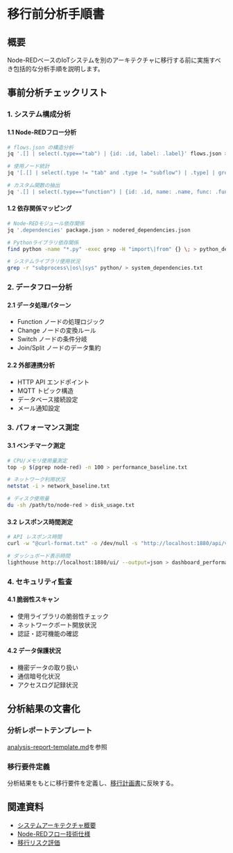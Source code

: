 # 移行前分析手順書

## 概要

Node-REDベースのIoTシステムを別のアーキテクチャに移行する前に実施すべき包括的な分析手順を説明します。

## 事前分析チェックリスト

### 1. システム構成分析

#### 1.1 Node-REDフロー分析
```bash
# flows.json の構造分析
jq '.[] | select(.type=="tab") | {id: .id, label: .label}' flows.json > tabs_analysis.json

# 使用ノード統計
jq '[.[] | select(.type != "tab" and .type != "subflow") | .type] | group_by(.) | map({type: .[0], count: length})' flows.json > node_statistics.json

# カスタム関数の抽出
jq '.[] | select(.type=="function") | {id: .id, name: .name, func: .func}' flows.json > custom_functions.json
```

#### 1.2 依存関係マッピング
```bash
# Node-REDモジュール依存関係
jq '.dependencies' package.json > nodered_dependencies.json

# Pythonライブラリ依存関係
find python -name "*.py" -exec grep -H "import\|from" {} \; > python_dependencies.txt

# システムライブラリ使用状況
grep -r "subprocess\|os\|sys" python/ > system_dependencies.txt
```

### 2. データフロー分析

#### 2.1 データ処理パターン
- Function ノードの処理ロジック
- Change ノードの変換ルール
- Switch ノードの条件分岐
- Join/Split ノードのデータ集約

#### 2.2 外部連携分析
- HTTP API エンドポイント
- MQTT トピック構造
- データベース接続設定
- メール通知設定

### 3. パフォーマンス測定

#### 3.1 ベンチマーク測定
```bash
# CPU/メモリ使用量測定
top -p $(pgrep node-red) -n 100 > performance_baseline.txt

# ネットワーク利用状況
netstat -i > network_baseline.txt

# ディスク使用量
du -sh /path/to/node-red > disk_usage.txt
```

#### 3.2 レスポンス時間測定
```bash
# API レスポンス時間
curl -w "@curl-format.txt" -o /dev/null -s "http://localhost:1880/api/v2/device"

# ダッシュボード表示時間
lighthouse http://localhost:1880/ui/ --output=json > dashboard_performance.json
```

### 4. セキュリティ監査

#### 4.1 脆弱性スキャン
- 使用ライブラリの脆弱性チェック
- ネットワークポート開放状況
- 認証・認可機能の確認

#### 4.2 データ保護状況
- 機密データの取り扱い
- 通信暗号化状況
- アクセスログ記録状況

## 分析結果の文書化

### 分析レポートテンプレート
[analysis-report-template.md](../assets/templates/analysis-report-template.md)を参照

### 移行要件定義
分析結果をもとに移行要件を定義し、[移行計画書](./step-by-step-guide.md)に反映する。

## 関連資料
- [システムアーキテクチャ概要](../architecture/overview.md)
- [Node-REDフロー技術仕様](../technical/node-red-flows.md)
- [移行リスク評価](./risk-management.md)